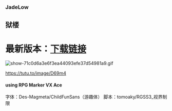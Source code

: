 ### JadeLow
## 狱楼

# 最新版本：[下载链接](https://github.com/q-wert-y/JadeLow/releases/download/v3.0/JadeLow.exe)

![show-71c0d6a3e6f3ea44093efe37d54981a9.gif](https://t.tutu.to/img/D69m4)

https://tutu.to/image/D69m4




#### using RPG Marker VX Ace

字体：Des-Magmeta/ChildFunSans（游趣体）
脚本：tomoaky/RGSS3_视界制限